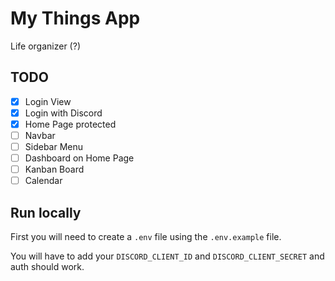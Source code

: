 # My Things App

Life organizer (?)

## TODO

- [x] Login View
- [x] Login with Discord
- [x] Home Page protected
- [ ] Navbar
- [ ] Sidebar Menu
- [ ] Dashboard on Home Page
- [ ] Kanban Board
- [ ] Calendar

## Run locally

First you will need to create a `.env` file using the `.env.example` file.

You will have to add your `DISCORD_CLIENT_ID` and `DISCORD_CLIENT_SECRET` and auth should work.

